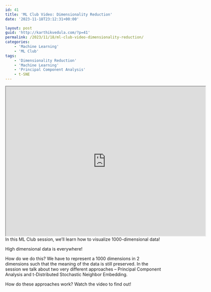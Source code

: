 ```yaml
---
id: 41
title: 'ML Club Video: Dimensionality Reduction'
date: '2023-11-18T23:12:31+00:00'

layout: post
guid: 'http://karthikvedula.com/?p=41'
permalink: /2023/11/18/ml-club-video-dimensionality-reduction/
categories:
    - 'Machine Learning'
    - 'ML Club'
tags:
    - 'Dimensionality Reduction'
    - 'Machine Learning'
    - 'Principal Component Analysis'
    - t-SNE
---
```


<iframe allow="autoplay" height="480" loading="lazy" src="https://drive.google.com/file/d/1pFSbEyLe64mXvXm3CLhUp2utG7P106Nl/preview" width="640"></iframe>In this ML Club session, we’ll learn how to visualize 1000-dimensional data!

High dimensional data is everywhere!

How do we do this? We have to represent a 1000 dimensions in 2 dimensions such that the meaning of the data is still preserved. In the session we talk about two very different approaches – Principal Component Analysis and t-Distributed Stochastic Neighbor Embedding.

How do these approaches work? Watch the video to find out!
